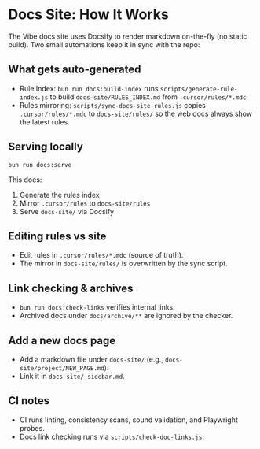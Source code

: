 # Docs Site: How It Works

The Vibe docs site uses Docsify to render markdown on-the-fly (no static build). Two small automations keep it in sync with the repo:

## What gets auto-generated
- Rule Index: `bun run docs:build-index` runs `scripts/generate-rule-index.js` to build `docs-site/RULES_INDEX.md` from `.cursor/rules/*.mdc`.
- Rules mirroring: `scripts/sync-docs-site-rules.js` copies `.cursor/rules/*.mdc` to `docs-site/rules/` so the web docs always show the latest rules.

## Serving locally
```pwsh
bun run docs:serve
```
This does:
1) Generate the rules index
2) Mirror `.cursor/rules` to `docs-site/rules`
3) Serve `docs-site/` via Docsify

## Editing rules vs site
- Edit rules in `.cursor/rules/*.mdc` (source of truth).
- The mirror in `docs-site/rules/` is overwritten by the sync script.

## Link checking & archives
- `bun run docs:check-links` verifies internal links.
- Archived docs under `docs/archive/**` are ignored by the checker.

## Add a new docs page
- Add a markdown file under `docs-site/` (e.g., `docs-site/project/NEW_PAGE.md`).
- Link it in `docs-site/_sidebar.md`.

## CI notes
- CI runs linting, consistency scans, sound validation, and Playwright probes.
- Docs link checking runs via `scripts/check-doc-links.js`. 